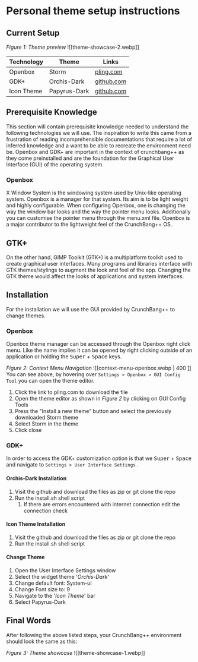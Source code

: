 # Personal theme setup instructions
## Current Setup

*Figure 1: Theme preview*
![[theme-showcase-2.webp]]

| Technology  |  Theme    | Links |
|---|---|---|
| Openbox | Storm | [pling.com](https://ocs-dl.fra1.cdn.digitaloceanspaces.com/data/files/1552939768/Storm%201.2.1.obt?response-content-disposition=attachment%3B%2520Storm%201.2.1.obt&X-Amz-Content-Sha256=UNSIGNED-PAYLOAD&X-Amz-Algorithm=AWS4-HMAC-SHA256&X-Amz-Credential=RWJAQUNCHT7V2NCLZ2AL%2F20230111%2Fus-east-1%2Fs3%2Faws4_request&X-Amz-Date=20230111T192232Z&X-Amz-SignedHeaders=host&X-Amz-Expires=60&X-Amz-Signature=092e2bdcef02c3ef081c08462ba9e56abb7e89829caf622728226c01eeeb170f) |
| GDK+ | Orchis-Dark | [github.com](https://codeload.github.com/vinceliuice/Orchis-theme/zip/refs/heads/master) |
|Icon Theme | Papyrus-Dark | [github.com](https://codeload.github.com/PapirusDevelopmentTeam/papirus-icon-theme/zip/refs/heads/master) |

## Prerequisite Knowledge
This section will contain prerequisite knowledge needed to understand the following technologies we will use. The inspiration to write this came from a frustration of reading incomprehensible documentations that require a lot of inferred knowledge and a want to be able to recreate the environment need be. Openbox and GDK+ are important in the context of crunchbang++ as they come preinstalled and are the foundation for the Graphical User Interface (GUI) of the operating system.   

### Openbox
X Window System is the windowing system used by Unix-like operating system. Openbox is a manager for that system. Its aim is to be light weight and highly configurable. When configuring Openbox, one is changing the way the window bar looks and the way the pointer menu looks. Additionally you can customise the pointer menu through the menu.xml file. Openbox is a major contributor to the lightweight feel of the CrunchBang++ OS.  

## GTK+
On the other hand, GIMP Toolkit (GTK+) is a multiplatform toolkit used to create graphical user interfaces. Many programs and libraries interface with GTK themes/stylings to augment the look and feel of the app. Changing the GTK theme would affect the looks of applications and system interfaces. 

## Installation
For the installation we will use the GUI provided by CrunchBang++ to change themes. 

### Openbox
Openbox theme manager can be accessed through the Openbox right click menu. Like the name implies it can be opened by right clicking outside of an application or holding the  <kbd>Super</kbd> + <kbd>Space</kbd> keys. 

*Figure 2: Context Menu Navigation*
![[context-menu-openbox.webp | 400 ]]
You can see above, by hovering over `Settings > Openbox > GUI Config Tool`  you can open the theme editor. 

1. Click the link to pling.com to download the file
2. Open the theme editor as shown in *Figure 2* by clicking on GUI Config Tools
3. Press the "Install a new theme" button and select the previously downloaded Storm theme
4. Select Storm in the theme
5. Click close

### GDK+ 
In order to access the GDK+ customization option is that we <kbd>Super</kbd> + <kbd>Space</kbd> and navigate to `Settings > User Interface Settings` .

#### Orchis-Dark Installation
1. Visit the github and download the files as zip or git clone the repo
2. Run the install.sh shell script 
	1. If there are errors encountered with internet connection edit the connection check

#### Icon Theme Installation
1. Visit the github and download the files as zip or git clone the repo
2. Run the install.sh shell script 

#### Change Theme
1. Open the User Interface Settings window
2. Select the widget theme '*Orchis-Dark*'
3. Change default font: System-ui 
4. Change Font size to: 9
5. Navigate to the '*Icon Theme*' bar 
6. Select Papyrus-Dark

## Final Words
After following the above listed steps, your CrunchBang++ environment should look the same as this:

*Figure 3: Theme showcase*
![[theme-showcase-1.webp]]